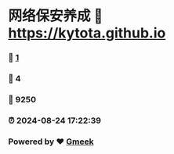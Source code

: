 # 网络保安养成 :link: https://kytota.github.io 
### :page_facing_up: [1](https://kytota.github.io/tag.html) 
### :speech_balloon: 4 
### :hibiscus: 9250 
### :alarm_clock: 2024-08-24 17:22:39 
### Powered by :heart: [Gmeek](https://github.com/Meekdai/Gmeek)
